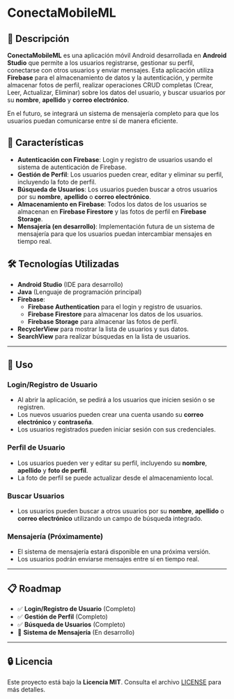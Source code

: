 # ConectaMobileML

## 📱 Descripción

**ConectaMobileML** es una aplicación móvil Android desarrollada en **Android Studio** que permite a los usuarios registrarse, gestionar su perfil, conectarse con otros usuarios y enviar mensajes. Esta aplicación utiliza **Firebase** para el almacenamiento de datos y la autenticación, y permite almacenar fotos de perfil, realizar operaciones CRUD completas (Crear, Leer, Actualizar, Eliminar) sobre los datos del usuario, y buscar usuarios por su **nombre**, **apellido** y **correo electrónico**.

En el futuro, se integrará un sistema de mensajería completo para que los usuarios puedan comunicarse entre sí de manera eficiente.

## 🌟 Características

- **Autenticación con Firebase**: Login y registro de usuarios usando el sistema de autenticación de Firebase.
- **Gestión de Perfil**: Los usuarios pueden crear, editar y eliminar su perfil, incluyendo la foto de perfil.
- **Búsqueda de Usuarios**: Los usuarios pueden buscar a otros usuarios por su **nombre**, **apellido** o **correo electrónico**.
- **Almacenamiento en Firebase**: Todos los datos de los usuarios se almacenan en **Firebase Firestore** y las fotos de perfil en **Firebase Storage**.
- **Mensajería (en desarrollo)**: Implementación futura de un sistema de mensajería para que los usuarios puedan intercambiar mensajes en tiempo real.

## 🛠️ Tecnologías Utilizadas

- **Android Studio** (IDE para desarrollo)
- **Java** (Lenguaje de programación principal)
- **Firebase**:
  - **Firebase Authentication** para el login y registro de usuarios.
  - **Firebase Firestore** para almacenar los datos de los usuarios.
  - **Firebase Storage** para almacenar las fotos de perfil.
- **RecyclerView** para mostrar la lista de usuarios y sus datos.
- **SearchView** para realizar búsquedas en la lista de usuarios.


---

## 🚀 Uso

### Login/Registro de Usuario

- Al abrir la aplicación, se pedirá a los usuarios que inicien sesión o se registren.
- Los nuevos usuarios pueden crear una cuenta usando su **correo electrónico** y **contraseña**.
- Los usuarios registrados pueden iniciar sesión con sus credenciales.

### Perfil de Usuario

- Los usuarios pueden ver y editar su perfil, incluyendo su **nombre**, **apellido** y **foto de perfil**.
- La foto de perfil se puede actualizar desde el almacenamiento local.

### Buscar Usuarios

- Los usuarios pueden buscar a otros usuarios por su **nombre**, **apellido** o **correo electrónico** utilizando un campo de búsqueda integrado.

### Mensajería (Próximamente)

- El sistema de mensajería estará disponible en una próxima versión.
- Los usuarios podrán enviarse mensajes entre sí en tiempo real.

---

## 📋 Roadmap

- ✅ **Login/Registro de Usuario** (Completo)
- ✅ **Gestión de Perfil** (Completo)
- ✅ **Búsqueda de Usuarios** (Completo)
- 🚧 **Sistema de Mensajería** (En desarrollo)

---

## 🔒 Licencia

Este proyecto está bajo la **Licencia MIT**. Consulta el archivo [LICENSE](LICENSE) para más detalles.

